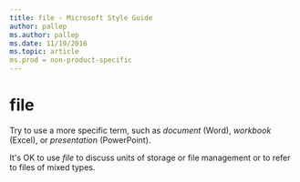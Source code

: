 ```yaml
---
title: file - Microsoft Style Guide
author: pallep
ms.author: pallep
ms.date: 11/19/2016
ms.topic: article
ms.prod = non-product-specific
---
```


# file

Try to use a more specific term, such as *document* (Word), *workbook* (Excel), or *presentation* (PowerPoint). 

It's OK to use *file* to discuss units of storage or file management or to refer to files of mixed types. 

